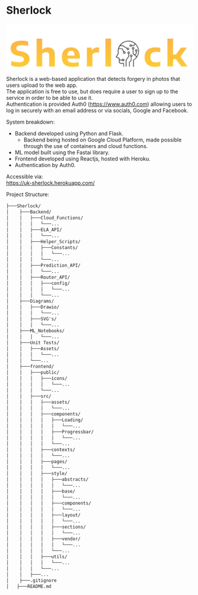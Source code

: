 # Sherlock

![Sherlock's Logo](https://github.com/Tiago4k/Sherlock/blob/master/frontend/src/assets/Sherlock_logo.svg)

Sherlock is a web-based application that detects forgery in photos that users upload to the web app. <br />
The application is free to use, but does require a user to sign up to the service in order to be able to use it. <br />
Authentication is provided Auth0 (https://www.auth0.com) allowing users to log in securely with an email address or via socials, Google and Facebook. <p>

System breakdown: <br />

- Backend developed using Python and Flask.
  - Backend being hosted on Google Cloud Platform, made possible through the use of containers and cloud functions.
- ML model built using the Fastai library.
- Frontend developed using Reactjs, hosted with Heroku.
- Authentication by Auth0.

Accessible via:
<br />
https://uk-sherlock.herokuapp.com/

<p>
Project Structure:

```
├───Sherlock/
│    ├───Backend/
│    │   ├───Cloud_Functions/
│    │   │   └───...
│    │   ├───ELA_API/
│    │   │   └───...
│    │   ├───Helper_Scripts/
│    │   │   ├───Constants/
│    │   │   │   └───...
│    │   │   └───...
│    │   ├───Prediction_API/
│    │   │   └───...
│    │   ├───Router_API/
│    │   │   ├───config/
│    │   │   │   └───...
│    │   │   └───...
│    ├───Diagrams/
│    │   ├───Drawio/
│    │   │   └───...
│    │   ├───SVG's/
│    │   │   └───...
│    ├───ML_Notebooks/
│    │   │   └───...
│    ├───Unit Tests/
│    │   ├───Assets/
│    │   │   └───...
│    │   └───...
│    ├───frontend/
│    │   ├───public/
│    │   │   ├───icons/
│    │   │   │   └───...
│    │   │   └───...
│    │   ├───src/
│    │   │   ├───assets/
│    │   │   │   └───...
│    │   │   ├───components/
│    │   │   │   ├───Loading/
│    │   │   │   │   └───...
│    │   │   │   ├───Progressbar/
│    │   │   │   │   └───...
│    │   │   │   └───...
│    │   │   ├───contexts/
│    │   │   │   └───...
│    │   │   ├───pages/
│    │   │   │   └───...
│    │   │   ├───style/
│    │   │   │   ├───abstracts/
│    │   │   │   │   └───...
│    │   │   │   ├───base/
│    │   │   │   │   └───...
│    │   │   │   ├───components/
│    │   │   │   │   └───...
│    │   │   │   ├───layout/
│    │   │   │   │   └───...
│    │   │   │   ├───sections/
│    │   │   │   │   └───...
│    │   │   │   ├───vendor/
│    │   │   │   │   └───...
│    │   │   │   └───...
│    │   │   ├───utils/
│    │   │   │   └───...
│    │   │   └───...
│    │   ├───...
│    ├───.gitignore
│   ├───README.md
```
